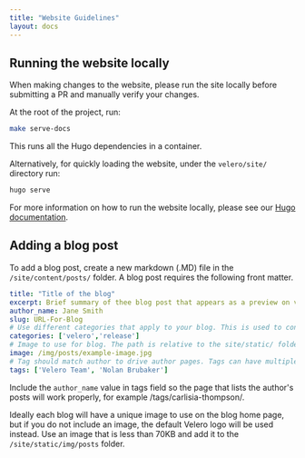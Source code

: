 ```yaml
---
title: "Website Guidelines"
layout: docs
---
```


## Running the website locally

When making changes to the website, please run the site locally before submitting a PR and manually verify your changes.

At the root of the project, run:

```bash
make serve-docs
```

This runs all the Hugo dependencies in a container.

Alternatively, for quickly loading the website, under the `velero/site/` directory run:

```bash
hugo serve
```

For more information on how to run the website locally, please see our [Hugo documentation](https://gohugo.io/getting-started/).

## Adding a blog post

To add a blog post, create a new markdown (.MD) file in the `/site/content/posts/` folder. A blog post requires the following front matter.

```yaml
title: "Title of the blog"
excerpt: Brief summary of thee blog post that appears as a preview on velero.io/blogs
author_name: Jane Smith
slug: URL-For-Blog
# Use different categories that apply to your blog. This is used to connect related blogs on the site
categories: ['velero','release']
# Image to use for blog. The path is relative to the site/static/ folder
image: /img/posts/example-image.jpg
# Tag should match author to drive author pages. Tags can have multiple values.
tags: ['Velero Team', 'Nolan Brubaker']
```

Include the `author_name` value in tags field so the page that lists the author's posts will work properly, for example /tags/carlisia-thompson/.

Ideally each blog will have a unique image to use on the blog home page, but if you do not include an image, the default Velero logo will be used instead. Use an image that is less than 70KB and add it to the `/site/static/img/posts` folder.
